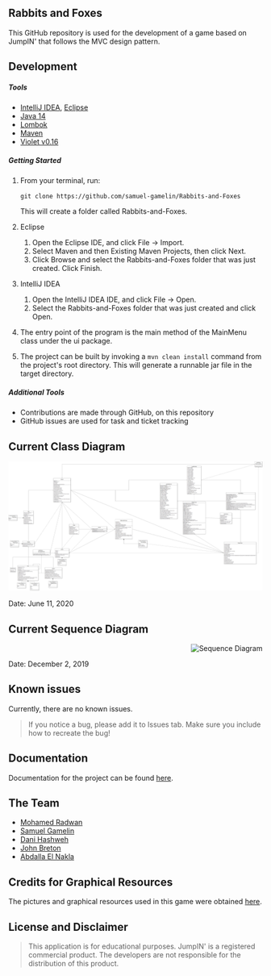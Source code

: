 ## Rabbits and Foxes

This GitHub repository is used for the development of a game based on JumpIN' that follows the MVC design pattern.

## Development

##### Tools

- [IntelliJ IDEA](https://www.jetbrains.com/idea/download/), [Eclipse](https://www.eclipse.org/downloads/packages/release)
- [Java 14](https://www.oracle.com/java/technologies/javase-jdk14-downloads.html)
- [Lombok](https://projectlombok.org)
- [Maven](https://maven.apache.org/download.cgi)
- [Violet v0.16](http://www.horstmann.com/violet/violet-0.16c.jar)

##### Getting Started

1. From your terminal, run:
   ```
   git clone https://github.com/samuel-gamelin/Rabbits-and-Foxes
   ```
   This will create a folder called Rabbits-and-Foxes.

2. Eclipse
    1. Open the Eclipse IDE, and click File -> Import.
    2. Select Maven and then Existing Maven Projects, then click Next.
    3. Click Browse and select the Rabbits-and-Foxes folder that was just created. Click Finish.
    
3. IntelliJ IDEA
    1. Open the IntelliJ IDEA IDE, and click File -> Open.
    2. Select the Rabbits-and-Foxes folder that was just created and click Open.

4. The entry point of the program is the main method of the MainMenu class under the ui package.
5. The project can be built by invoking a `mvn clean install` command from the project's root directory. This will generate a
runnable jar file in the target directory.

##### Additional Tools

- Contributions are made through GitHub, on this repository
- GitHub issues are used for task and ticket tracking

## Current Class Diagram

<p style="text-align:right">
<img src="documentation/uml/classDiagram.png" alt="Class Diagram">
</p>
Date: June 11, 2020

## Current Sequence Diagram

<p style="text-align:right">
<img src="documentation/uml/sequenceDiagram.png" alt="Sequence Diagram">
</p>
Date: December 2, 2019

## Known issues

Currently, there are no known issues.

> If you notice a bug, please add it to Issues tab. Make sure you include how to recreate the bug!

## Documentation

Documentation for the project can be found [here](documentation/Rabbits%20and%20Foxes%20Documentation%20-%20User%20Manual%20and%20Design%20Decisions.pdf).

## The Team

- [Mohamed Radwan](https://github.com/MohamedRadwan)
- [Samuel Gamelin](https://github.com/samuel-gamelin)
- [Dani Hashweh](https://github.com/danihashweh)
- [John Breton](https://github.com/john-breton)
- [Abdalla El Nakla](https://github.com/Abdoltim)

## Credits for Graphical Resources

The pictures and graphical resources used in this game were obtained [here](https://www.smartgames.eu/uk/one-player-games/jumpin).

## License and Disclaimer

> This application is for educational purposes. JumpIN' is a registered commercial product. The developers are not responsible for the distribution of this product.
